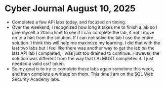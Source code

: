 # Cyber Journal August 10, 2025

- Completed a few API labs today, and focused on timing.
- Over the weekend, I recognized how long it takes me to finish a lab so I give myself a 20min limit to see if I can complete the lab, if not I move on to a hint from the solution. If I can not solve the lab I use the entire solution. I think this will help me maximize my learning. I did that with the last two labs but I feel like there was another way to get the lab on the last API lab I completed, I was just too drained to continue. However, the solution was different from the way that I ALMOST completed it. I just needed a valid csrf token.
- So my goal is to try to complete those labs again sometime this week, and then complete a writeup on them. This time I am on the SQL Web Security Academy labs.
